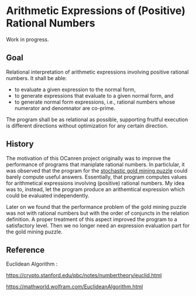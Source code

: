 # Arithmetic Expressions of (Positive) Rational Numbers

Work in progress.

## Goal

Relational interpretation of arithmetic expressions involving positive rational numbers.
It shall be able:

- to evaluate a given expression to the normal form,
- to generate expressions that evaluate to a given normal form, and
- to generate normal form expressions, i.e., rational numbers whose numerator and denomnator are co-prime.

The program shall be as relational as
possible, supporting fruitful execution is different directions without optimization
for any certain direction. 

## History

The motivation of this OCanren project originally was to improve the performance of
programs that maniplate rational numbers. In particlular, it was observed that the
program for the [stochastic gold mining puzzle](../Gold_Mining) could barely
compute useful answers. 
 Essentially, that program computes values for arithmetical expressions
 involving (positive) rational numbers. My idea was to, instead, let the program
 produce an arithemtical expression which could be evaluated independently.
 

Later on we found that the performance problem of the gold mining puzzle was not with
rational numbers but with the order of conjuncts in the relation definition. A proper treatment of
this aspect improved the program to a satisfactory level. Then we no longer need an
expression evaluation part for the gold mining puzzle. 


## Reference

Euclidean Algorithm :

https://crypto.stanford.edu/pbc/notes/numbertheory/euclid.html

https://mathworld.wolfram.com/EuclideanAlgorithm.html